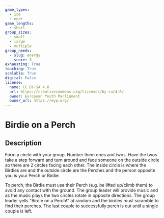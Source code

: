 ```yaml
---
game_types:
  - ice
  - ener
game_lengths:
  - short
group_sizes:
  - small
  - large
  - multiple
group_needs:
  - slug: energy
    score: 3
exhausting: True
touching: True
scalable: True
digital: False
license:
  name: CC BY-SA 4.0
  url: https://creativecommons.org/licenses/by-sa/4.0/
  owner: European Youth Parliament
  owner_url: https://eyp.org/
---
```

# Birdie on a Perch

## Description
Form a circle with your group. Number them ones and twos. Have the twos take a step forward and turn around and face someone on the outside circle so there are 2 circles facing each other. The inside circle is where the Birdies are and the outside circle are the Perches and the person opposite you is your Perch or Birdie.

To perch, the Birdie must use their Perch (e.g. be lifted up/climb them) to avoid any contact with the ground. The group leader will provide music and as the music plays the two circles rotate in opposite directions. The group leader yells "Birdie on a Perch!" at random and the birdies must scramble to find their perches. The last couple to successfully perch is out until a single couple is left.
